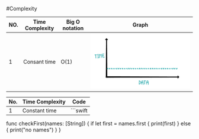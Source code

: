 #Complexity

|NO.|Time Complexity|Big O notation|Graph|
|---|---|---|---|
|1|Consant time|O(1)|![1.png](source/1.png "1.png") |


|No.|Time Complexity|Code|
|---|---|---|
|1|Constant time|```swift
func checkFirst(names: [String]) {
  if let first = names.first {
    print(first)
  } else {
    print("no names")
  }
}
```|
